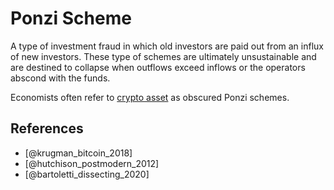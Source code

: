 # Ponzi Scheme

A type of investment fraud in which old investors are paid out from an influx of new investors. These type of schemes are ultimately unsustainable and are destined to collapse when outflows exceed inflows or the operators abscond with the funds.

Economists often refer to [crypto asset](cryptoasset.md) as obscured Ponzi schemes.

## References

* [@krugman_bitcoin_2018]
* [@hutchison_postmodern_2012]
* [@bartoletti_dissecting_2020]